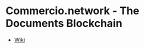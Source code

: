 # Commercio.network - The Documents Blockchain
* [Wiki](https://github.com/Commercionetwork/Commercionetwork/wiki)